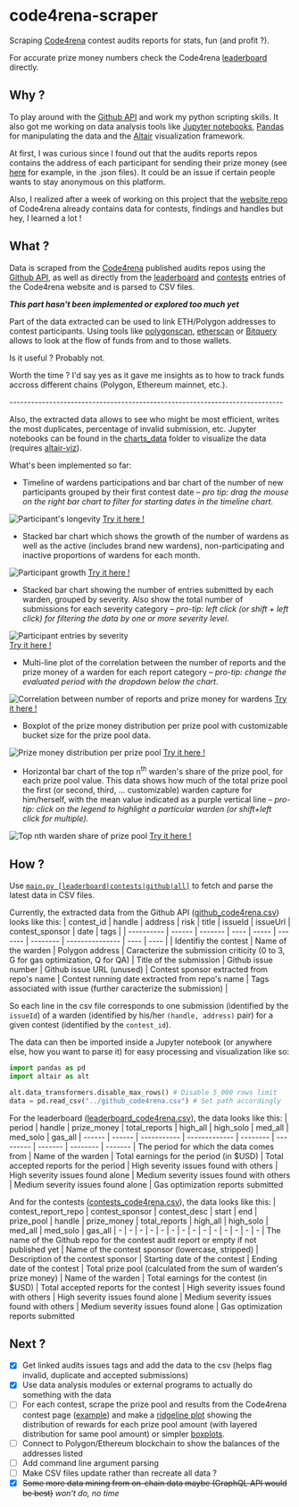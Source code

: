 # code4rena-scraper
Scraping [Code4rena](https://www.code4rena.com) contest audits reports for stats, fun (and profit ?).

For accurate prize money numbers check the Code4rena [leaderboard](https://code4rena.com/leaderboard) directly.

## Why ?

To play around with the [Github API](https://docs.github.com/en/rest) and work my python scripting skills. It also got me working on data analysis tools like [Jupyter notebooks](https://jupyter.org/), [Pandas](https://pandas.pydata.org/docs/index.html) for manipulating the data and the [Altair](https://altair-viz.github.io/index.html) visualization framework.

At first, I was curious since I found out that the audits reports repos contains the address of each participant for sending their prize money (see [here](https://github.com/code-423n4/2021-05-nftx-findings/tree/main/data) for example, in the .json files). It could be an issue if certain people wants to stay anonymous on this platform.

Also, I realized after a week of working on this project that the [website repo](https://github.com/code-423n4/code423n4.com/tree/main/_data) of Code4rena already contains data for contests, findings and handles but hey, I learned a lot !

## What ?

Data is scraped from the [Code4rena](https://www.code4rena.com) published audits repos using the [Github API](https://docs.github.com/en/rest), as well as directly from the [leaderboard](https://code4rena.com/leaderboard) and [contests](https://code4rena.com/contests/) entries of the Code4rena website and is parsed to CSV files.

***This part hasn't been implemented or explored too much yet***

Part of the data extracted can be used to link ETH/Polygon addresses to contest participants. Using tools like [polygonscan](https://polygonscan.com), [etherscan](https://etherscan.io) or [Bitquery](https://explorer.bitquery.io/) allows to look at the flow of funds from and to those wallets.

Is it useful ? Probably not.

Worth the time ? I'd say yes as it gave me insights as to how to track funds accross different chains (Polygon, Ethereum mainnet, etc.).

*----------------------------------------------------------------------------*

Also, the extracted data allows to see who might be most efficient, writes the most duplicates, percentage of invalid submission, etc. Jupyter notebooks can be found in the [charts_data](charts_data/) folder to visualize the data (requires [altair-viz](https://altair-viz.github.io/getting_started/installation.html)).

What's been implemented so far:

- Timeline of wardens participations and bar chart of the number of new participants grouped by their first contest date – *pro tip: drag the mouse on the right bar chart to filter for starting dates in the timeline chart*.

![Participant's longevity](charts_data/preview_participants_longevity.png)
[Try it here !](https://nbviewer.org/github/Krow10/code4rena-github-scraper/blob/master/charts_data/participants_longevity.ipynb)
- Stacked bar chart which shows the growth of the number of wardens as well as the active (includes brand new wardens), non-participating and inactive proportions of wardens for each month.

![Participant growth](charts_data/preview_participants_growth.png)
[Try it here !](https://nbviewer.org/github/Krow10/code4rena-github-scraper/blob/master/charts_data/participants_growth.ipynb)
- Stacked bar chart showing the number of entries submitted by each warden, grouped by severity. Also show the total number of submissions for each severity category – *pro-tip: left click (or shift + left click) for filtering the data by one or more severity level*.

![Participant entries by severity](charts_data/preview_participants_by_report_severity.png)
<br/>[Try it here !](https://nbviewer.org/github/Krow10/code4rena-github-scraper/blob/master/charts_data/participants_by_report_severity.ipynb)
- Multi-line plot of the correlation between the number of reports and the prize money of a warden for each report category – *pro-tip: change the evaluated period with the dropdown below the chart*.

![Correlation between number of reports and prize money for wardens](charts_data/preview_severity_revenue.png)
[Try it here !](https://nbviewer.org/github/Krow10/code4rena-github-scraper/blob/master/charts_data/severity_revenue.ipynb)
- Boxplot of the prize money distribution per prize pool with customizable bucket size for the prize pool data.

![Prize money distribution per prize pool](charts_data/preview_contests_prize_pool_distribution_boxplot.png)
[Try it here !](https://nbviewer.org/github/Krow10/code4rena-github-scraper/blob/master/charts_data/contests_prize_pool_distribution.ipynb#Prize-money-distribution-per-prize-pool-(boxplot))
- Horizontal bar chart of the top n<sup>th</sup> warden's share of the prize pool, for each prize pool value. This data shows how much of the total prize pool the first (or second, third, ... customizable) warden capture for him/herself, with the mean value indicated as a purple vertical line – *pro-tip: click on the legend to highlight a particular warden (or shift+left click for multiple).*

![Top nth warden share of prize pool](charts_data/preview_contests_prize_pool_distribution_bars.png)
[Try it here !](https://nbviewer.org/github/Krow10/code4rena-github-scraper/blob/master/charts_data/contests_prize_pool_distribution.ipynb#Top-warden's-share-per-prize-pool)

## How ?

Use [`main.py [leaderboard|contests|github|all]`](main.py) to fetch and parse the latest data in CSV files.

Currently, the extracted data from the Github API ([github_code4rena.csv](github_code4rena.csv)) looks like this:
| contest_id | handle | address | risk | title | issueId | issueUrl | contest_sponsor | date | tags |
| ---------- | ------ | ------- | ---- | ----- | ------- | -------- | --------------- | ---- | ---- |
| Identifiy the contest | Name of the warden | Polygon address | Caracterize the submission criticity (0 to 3, G for gas optimization, Q for QA) | Title of the submission | Github issue number | Github issue URL (unused) | Contest sponsor extracted from repo's name | Contest running date extracted from repo's name | Tags associated with issue (further caracterize the submission) |

So each line in the csv file corresponds to one submission (identified by the `issueId`) of a warden (identified by his/her `(handle, address)` pair) for a given contest (identified by the `contest_id`).

The data can then be imported inside a Jupyter notebook (or anywhere else, how you want to parse it) for easy processing and visualization like so:
```python
import pandas as pd
import altair as alt

alt.data_transformers.disable_max_rows() # Disable 5_000 rows limit
data = pd.read_csv("../github_code4rena.csv") # Set path accordingly
```

For the leaderboard ([leaderboard_code4rena.csv](leaderboard_code4rena.csv)), the data looks like this:
| period | handle | prize_money | total_reports | high_all | high_solo | med_all | med_solo | gas_all
| ------ | ------ | ----------- | ------------- | -------- | --------- | ------- | -------- | -------
| The period for which the data comes from | Name of the warden | Total earnings for the period (in $USD) | Total accepted reports for the period | High severity issues found with others | High severity issues found alone | Medium severity issues found with others | Medium severity issues found alone | Gas optimization reports submitted

And for the contests ([contests_code4rena.csv](contests_cod4rena.csv)), the data looks like this:
| contest_report_repo | contest_sponsor | contest_desc | start | end | prize_pool | handle | prize_money | total_reports | high_all | high_solo | med_all | med_solo | gas_all
| - | - | - | - | - | - | - | - | - | - | - | - | - | -
| The name of the Github repo for the contest audit report or empty if not published yet | Name of the contest sponsor (lowercase, stripped) | Description of the contest sponsor | Starting date of the contest | Ending date of the contest | Total prize pool (calculated from the sum of warden's prize money) | Name of the warden | Total earnings for the contest (in $USD) | Total accepted reports for the contest | High severity issues found with others | High severity issues found alone | Medium severity issues found with others | Medium severity issues found alone | Gas optimization reports submitted

## Next ?

- [x] Get linked audits issues tags and add the data to the csv (helps flag invalid, duplicate and accepted submissions)
- [x] Use data analysis modules or external programs to actually do something with the data
- [ ] For each contest, scrape the prize pool and results from the Code4rena contest page ([example](https://code4rena.com/contests/2021-02-slingshot-finance-contest)) and make a [ridgeline plot](https://altair-viz.github.io/gallery/ridgeline_plot.html) showing the distribution of rewards for each prize pool amount (with layered distribution for same pool amount) or simpler [boxplots](https://altair-viz.github.io/gallery/boxplot.html).
- [ ] Connect to Polygon/Ethereum blockchain to show the balances of the addresses listed
- [ ] Add command line argument parsing
- [ ] Make CSV files update rather than recreate all data ? 
- [x] ~~Some more data mining from on-chain data maybe (GraphQL API would be best)~~ *won't do, no time*
